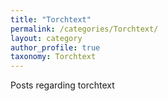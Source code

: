 ```yaml
---
title: "Torchtext"
permalink: /categories/Torchtext/
layout: category
author_profile: true
taxonomy: Torchtext
---
```


Posts regarding torchtext
